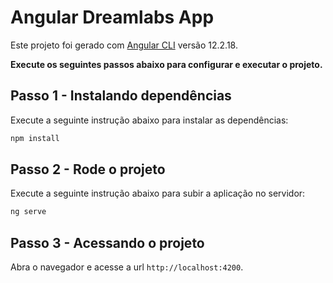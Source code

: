 # Angular Dreamlabs App

Este projeto foi gerado com [Angular CLI](https://github.com/angular/angular-cli) versão 12.2.18.

**Execute os seguintes passos abaixo para configurar e executar o projeto.**
## Passo 1 - Instalando dependências
Execute a seguinte instrução abaixo para instalar as dependências:
```sh
npm install
```

## Passo 2 - Rode o projeto
Execute a seguinte instrução abaixo para subir a aplicação no servidor:
```sh
ng serve
```

## Passo 3 - Acessando o projeto
Abra o navegador e acesse a url `http://localhost:4200`.